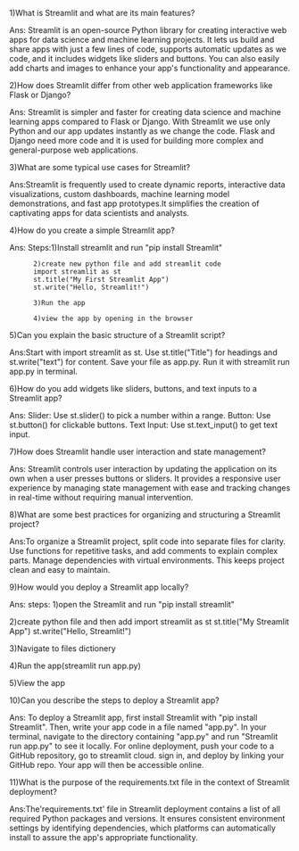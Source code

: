 1)What is Streamlit and what are its main features?

Ans: Streamlit is an open-source Python library for creating interactive web apps for data science and machine learning projects. It lets us build and share apps with just a few lines of code, supports automatic updates as we code, and it includes widgets like sliders and buttons. You can also easily add charts and images to enhance your app's functionality and appearance.


2)How does Streamlit differ from other web application frameworks like Flask or Django?

Ans: Streamlit is simpler and faster for creating data science and machine learning apps compared to Flask or Django. With Streamlit we use only Python and our app updates instantly as we change the code. Flask and Django need more code and it is  used for building more complex and general-purpose web applications.


3)What are some typical use cases for Streamlit?

Ans:Streamlit is frequently used to create dynamic reports, interactive data visualizations, custom dashboards, machine learning model demonstrations, and fast app prototypes.It simplifies the creation of captivating apps for data scientists and analysts.


4)How do you create a simple Streamlit app?

Ans: Steps:1)Install streamlit and run "pip install Streamlit"

          2)create new python file and add streamlit code
          import streamlit as st
          st.title("My First Streamlit App")
          st.write("Hello, Streamlit!")
          
          3)Run the app
          
          4)view the app by opening in the browser

5)Can you explain the basic structure of a Streamlit script?

Ans:Start with import streamlit as st.
    Use st.title("Title") for headings and st.write("text") for content.
    Save your file as app.py.
    Run it with streamlit run app.py in terminal.

6)How do you add widgets like sliders, buttons, and text inputs to a Streamlit app?

Ans: Slider: Use st.slider() to pick a number within a range.
     Button: Use st.button() for clickable buttons.
     Text Input: Use st.text_input() to get text input.  

7)How does Streamlit handle user interaction and state management?

Ans: Streamlit controls user interaction by updating the application on its own when a user presses buttons or sliders. It provides a responsive user experience by managing state management with ease and tracking changes in real-time without requiring manual intervention.

8)What are some best practices for organizing and structuring a Streamlit project?

Ans:To organize a Streamlit project, split code into separate files for clarity. Use functions for repetitive tasks, and add comments to explain complex parts. Manage dependencies with virtual environments. This keeps project clean and easy to maintain.

9)How would you deploy a Streamlit app locally?

Ans: steps:
1)open the Streamlit and run "pip install streamlit"

2)create python file and then add
import streamlit as st
st.title("My Streamlit App")
st.write("Hello, Streamlit!")

3)Navigate to files dictionery

4)Run the app(streamlit run app.py)

5)View the app

10)Can you describe the steps to deploy a Streamlit app?

Ans: To deploy a Streamlit app, first install Streamlit with "pip install Streamlit". Then, write your app code in a file named "app.py". In your terminal, navigate to the directory containing "app.py" and run "Streamlit run app.py" to see it locally. For online deployment, push your code to a GitHub repository, go to streamlit cloud. sign in, and deploy by linking your GitHub repo. Your app will then be accessible online.

11)What is the purpose of the requirements.txt file in the context of Streamlit deployment?

Ans:The'requirements.txt' file in Streamlit deployment contains a list of all required Python packages and versions. It ensures consistent environment settings by identifying dependencies, which platforms can automatically install to assure the app's appropriate functionality.

